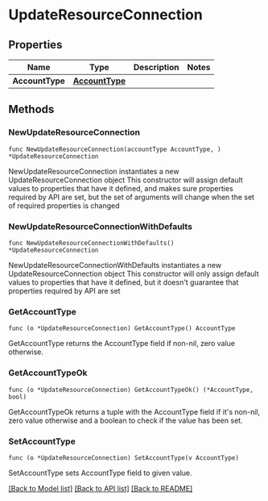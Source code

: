 # UpdateResourceConnection

## Properties

Name | Type | Description | Notes
------------ | ------------- | ------------- | -------------
**AccountType** | [**AccountType**](AccountType.md) |  | 

## Methods

### NewUpdateResourceConnection

`func NewUpdateResourceConnection(accountType AccountType, ) *UpdateResourceConnection`

NewUpdateResourceConnection instantiates a new UpdateResourceConnection object
This constructor will assign default values to properties that have it defined,
and makes sure properties required by API are set, but the set of arguments
will change when the set of required properties is changed

### NewUpdateResourceConnectionWithDefaults

`func NewUpdateResourceConnectionWithDefaults() *UpdateResourceConnection`

NewUpdateResourceConnectionWithDefaults instantiates a new UpdateResourceConnection object
This constructor will only assign default values to properties that have it defined,
but it doesn't guarantee that properties required by API are set

### GetAccountType

`func (o *UpdateResourceConnection) GetAccountType() AccountType`

GetAccountType returns the AccountType field if non-nil, zero value otherwise.

### GetAccountTypeOk

`func (o *UpdateResourceConnection) GetAccountTypeOk() (*AccountType, bool)`

GetAccountTypeOk returns a tuple with the AccountType field if it's non-nil, zero value otherwise
and a boolean to check if the value has been set.

### SetAccountType

`func (o *UpdateResourceConnection) SetAccountType(v AccountType)`

SetAccountType sets AccountType field to given value.



[[Back to Model list]](../README.md#documentation-for-models) [[Back to API list]](../README.md#documentation-for-api-endpoints) [[Back to README]](../README.md)


